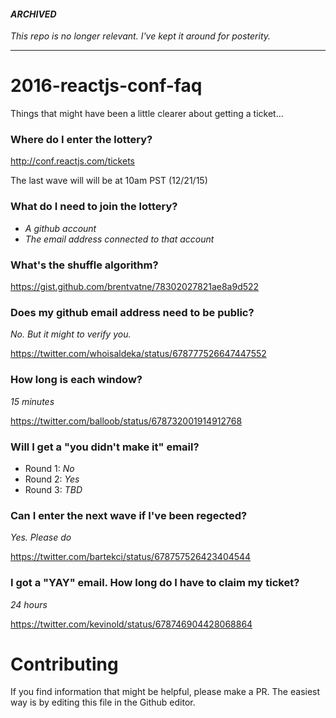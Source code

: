#### *ARCHIVED*

*This repo is no longer relevant. I've kept it around for posterity.*

---

# 2016-reactjs-conf-faq
Things that might have been a little clearer about getting a ticket...

### Where do I enter the lottery?

http://conf.reactjs.com/tickets

The last wave will will be at 10am PST (12/21/15)

### What do I need to join the lottery?

* *A github account*
* *The email address connected to that account*

### What's the shuffle algorithm?

https://gist.github.com/brentvatne/78302027821ae8a9d522

### Does my github email address need to be public?

*No. But it might to verify you.*

https://twitter.com/whoisaldeka/status/678777526647447552

### How long is each window?

*15 minutes*

https://twitter.com/balloob/status/678732001914912768

### Will I get a "you didn't make it" email?

* Round 1: *No*
* Round 2: *Yes*
* Round 3: *TBD*

### Can I enter the next wave if I've been regected?

*Yes. Please do*

https://twitter.com/bartekci/status/678757526423404544

### I got a "YAY" email. How long do I have to claim my ticket?

*24 hours*

https://twitter.com/kevinold/status/678746904428068864

# Contributing

If you find information that might be helpful, please make a PR. The easiest way is by editing this file in the Github editor.
